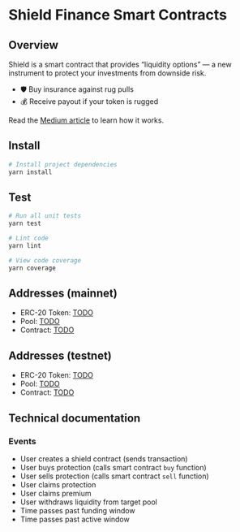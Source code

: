 # Shield Finance Smart Contracts

## Overview

Shield is a smart contract that provides “liquidity options” — a new instrument to protect your investments from downside risk.

* 🛡 Buy insurance against rug pulls
* 💰 Receive payout if your token is rugged

Read the [Medium article](https://medium.com/@coin-hunt-group/rugshield-defi-liquidity-options-4d942c0210b5) to learn how it works.

## Install

```bash
# Install project dependencies
yarn install
```

## Test

``` bash
# Run all unit tests
yarn test

# Lint code
yarn lint

# View code coverage
yarn coverage
```

## Addresses (mainnet)

- ERC-20 Token: [TODO](https://etherscan.io/token/TODO)
- Pool: [TODO](https://etherscan.io/address/TODO)
- Contract: [TODO](https://etherscan.io/address/TODO)

## Addresses (testnet)

- ERC-20 Token: [TODO](https://kovan.etherscan.io/token/TODO)
- Pool: [TODO](https://etherscan.io/address/TODO)
- Contract: [TODO](https://etherscan.io/address/TODO)

## Technical documentation

### Events

* User creates a shield contract (sends transaction)
* User buys protection (calls smart contract `buy` function)
* User sells protection (calls smart contract `sell` function)
* User claims protection
* User claims premium
* User withdraws liquidity from target pool
* Time passes past funding window
* Time passes past active window
